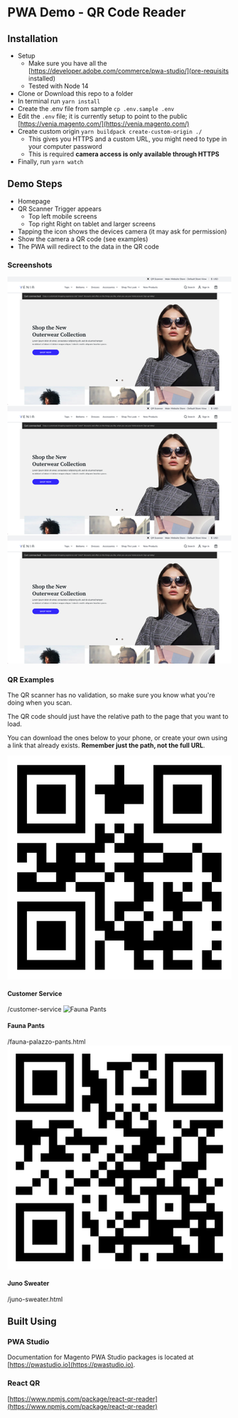 # PWA Demo - QR Code Reader

## Installation

-   Setup
    -   Make sure you have all the [https://developer.adobe.com/commerce/pwa-studio/](pre-requisits installed)
    -   Tested with Node 14
-   Clone or Download this repo to a folder
-   In terminal run `yarn install`
-   Create the .env file from sample `cp .env.sample .env`
-   Edit the `.env` file; it is currently setup to point to the public [https://venia.magento.com/](https://venia.magento.com/)
-   Create custom origin `yarn buildpack create-custom-origin ./`
    -   This gives you HTTPS and a custom URL, you might need to type in your computer password
    -   This is required **camera access is only available through HTTPS**
-   Finally, run `yarn watch`

## Demo Steps

-   Homepage
-   QR Scanner Trigger appears
    -   Top left mobile screens
    -   Top right Right on tablet and larger screens
-   Tapping the icon shows the devices camera (it may ask for permission)
-   Show the camera a QR code (see examples)
-   The PWA will redirect to the data in the QR code

### Screenshots

![Homepage Screenshot](docs/images/Homepage-Screenshot.png?raw=true 'Homepage')
![QR Scanner](docs/images/Homepage-Screenshot.png?raw=true 'QR Scanner')
![Product Page Redirect](docs/images/Homepage-Screenshot.png?raw=true 'Product Page Redirect')

### QR Examples

The QR scanner has no validation, so make sure you know what you're doing when you scan.

The QR code should just have the relative path to the page that you want to load.

You can download the ones below to your phone, or create your own using a link that already exists. **Remember just the path, not the full URL**.

![Customer Service](docs/examples/Customer-Service.png?raw=true 'Customer Service')

#### Customer Service

/customer-service
![Fauna Pants](docs/examples/Fauna-Pants?raw=true 'Fauna Pants')

#### Fauna Pants

/fauna-palazzo-pants.html
![Juno Sweater](docs/examples/Juno-Sweater.png?raw=true 'Juno Sweater')

#### Juno Sweater

/juno-sweater.html

## Built Using

### PWA Studio

Documentation for Magento PWA Studio packages is located at [https://pwastudio.io](https://pwastudio.io).

### React QR

[https://www.npmjs.com/package/react-qr-reader](https://www.npmjs.com/package/react-qr-reader)
